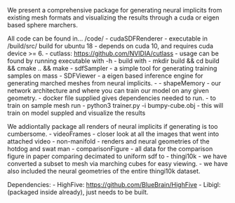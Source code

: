 We present a comprehensive package for generating neural implicits from existing mesh formats and visualizing the results through a cuda or eigen based sphere marchers.

All code can be found in... /code/
	- cudaSDFRenderer
		- executable in /build/src/ build for ubuntu 18
		- depends on cuda 10, and requires cuda device >= 6.
		- cutlass: https://github.com/NVIDIA/cutlass
		- usage can be found by running executable with -h
		- build with
		-	mkdir build && cd build && cmake .. && make
	- sdfSampler
		- a simple tool for generating training samples on mass
	- SDFViewer
		- a eigen based inference engine for generating marched meshes from neural implicits.
		- 
	- shapeMemory
		- our network architecture and where you can train our model on any given geometry.
		- docker file supplied gives dependencies needed to run.
		- to train on sample mesh run
			- python3 trainer.py -i bumpy-cube.obj 
		- this will train on model suppled and visualize the results


We addiontally package all renders of neural implicits if generating is too cumbersome.
	- videoFrames 
		- closer look at all the images that went into attached video
	- non-manifold
		- renders and neural geometries of the hotdog and swat man
	- comparisonFigure
		- all data for the comparison figure in paper comparing decimated to uniform sdf to 
	- thingi10k
		- we have converted a subset to mesh via marching cubes for easy viewing.
		- we have also included the neural geometries of the entire thingi10k dataset.

Dependencies:
	- HighFive: https://github.com/BlueBrain/HighFive
	- Libigl: (packaged inside already), just needs to be built.


